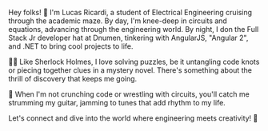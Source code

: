 Hey folks! 👋 I'm Lucas Ricardi, a student of Electrical Engineering cruising through the academic maze. By day, I'm knee-deep in circuits and equations, advancing through the engineering world. By night, I don the Full Stack Jr developer hat at Dnumen, tinkering with AngularJS, "Angular 2", and .NET to bring cool projects to life.

🕵️‍♂️ Like Sherlock Holmes, I love solving puzzles, be it untangling code knots or piecing together clues in a mystery novel. There's something about the thrill of discovery that keeps me going.

🎸 When I'm not crunching code or wrestling with circuits, you'll catch me strumming my guitar, jamming to tunes that add rhythm to my life.

Let's connect and dive into the world where engineering meets creativity! 🚀
